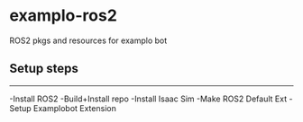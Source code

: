 # examplo-ros2
ROS2 pkgs and resources for examplo bot

## Setup steps
-------
-Install ROS2
-Build+Install repo
-Install Isaac Sim
-Make ROS2 Default Ext
-Setup Examplobot Extension